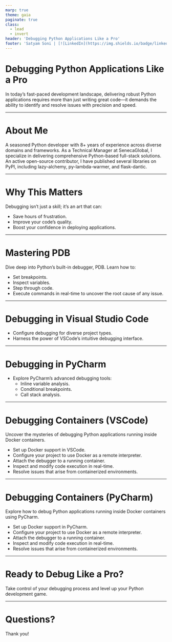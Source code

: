 ```yaml
---
marp: true
theme: gaia
paginate: true
class:
  - lead
  - invert
header: 'Debugging Python Applications Like a Pro'
footer: 'Satyam Soni | [![LinkedIn](https://img.shields.io/badge/linkedin-%230077B5.svg?style=for-the-badge&logo=linkedin&logoColor=white)](https://www.linkedin.com/in/-satyamsoni/)'
---
```


<style>
section {
   font-size: 27px;
}
</style>

# Debugging Python Applications Like a Pro

In today’s fast-paced development landscape, delivering robust Python applications requires more than just writing great code—it demands the ability to identify and resolve issues with precision and speed.

---

# About Me

A seasoned Python developer with 8+ years of experience across diverse domains and frameworks. 
As a Technical Manager at SenecaGlobal, I specialize in delivering comprehensive Python-based full-stack solutions. 
An active open-source contributor, I have published several libraries on PyPI, including lazy-alchemy, py-lambda-warmer, and flask-dantic.

---

# Why This Matters

Debugging isn’t just a skill; it’s an art that can:

- Save hours of frustration.
- Improve your code’s quality.
- Boost your confidence in deploying applications.

---

# Mastering PDB

Dive deep into Python’s built-in debugger, PDB. Learn how to:

- Set breakpoints.
- Inspect variables.
- Step through code.
- Execute commands in real-time to uncover the root cause of any issue.

---

# Debugging in Visual Studio Code

- Configure debugging for diverse project types.
- Harness the power of VSCode’s intuitive debugging interface.

---

# Debugging in PyCharm

- Explore PyCharm’s advanced debugging tools:
  - Inline variable analysis.
  - Conditional breakpoints.
  - Call stack analysis.

---
<style scoped>
section {
   font-size: 24px;
}
</style>

# Debugging Containers (VSCode)



Uncover the mysteries of debugging Python applications running inside Docker containers.

- Set up Docker support in VSCode.
- Configure your project to use Docker as a remote interpreter.
- Attach the debugger to a running container.
- Inspect and modify code execution in real-time.
- Resolve issues that arise from containerized environments.

---

<style scoped>
section {
   font-size: 24px;
}
</style>

# Debugging Containers (PyCharm)

Explore how to debug Python applications running inside Docker containers using PyCharm.

- Set up Docker support in PyCharm.
- Configure your project to use Docker as a remote interpreter.
- Attach the debugger to a running container.
- Inspect and modify code execution in real-time.
- Resolve issues that arise from containerized environments.


---

# Ready to Debug Like a Pro?

Take control of your debugging process and level up your Python development game.

---

# Questions?

Thank you!